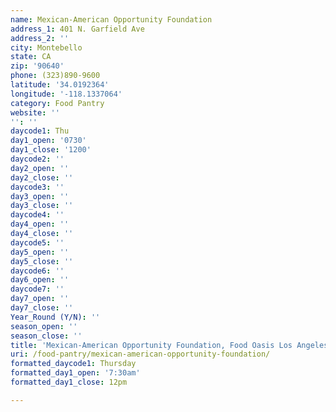 ```yaml
---
name: Mexican-American Opportunity Foundation
address_1: 401 N. Garfield Ave
address_2: ''
city: Montebello
state: CA
zip: '90640'
phone: (323)890-9600
latitude: '34.0192364'
longitude: '-118.1337064'
category: Food Pantry
website: ''
'': ''
daycode1: Thu
day1_open: '0730'
day1_close: '1200'
daycode2: ''
day2_open: ''
day2_close: ''
daycode3: ''
day3_open: ''
day3_close: ''
daycode4: ''
day4_open: ''
day4_close: ''
daycode5: ''
day5_open: ''
day5_close: ''
daycode6: ''
day6_open: ''
daycode7: ''
day7_open: ''
day7_close: ''
Year_Round (Y/N): ''
season_open: ''
season_close: ''
title: 'Mexican-American Opportunity Foundation, Food Oasis Los Angeles'
uri: /food-pantry/mexican-american-opportunity-foundation/
formatted_daycode1: Thursday
formatted_day1_open: '7:30am'
formatted_day1_close: 12pm

---
```

